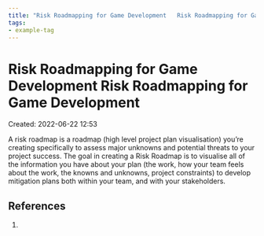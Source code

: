 ```yaml
---
title: "Risk Roadmapping for Game Development   Risk Roadmapping for Game Development"
tags:
- example-tag
---
```


# Risk Roadmapping for Game Development   Risk Roadmapping for Game Development
Created: 2022-06-22 12:53  

A risk roadmap is a roadmap (high level project plan visualisation) you’re creating specifically to assess major unknowns and potential threats to your project success. The goal in creating a Risk Roadmap is to visualise all of the information you have about your plan (the work, how your team feels about the work, the knowns and unknowns, project constraints) to develop mitigation plans both within your team, and with your stakeholders.



## References
1. 